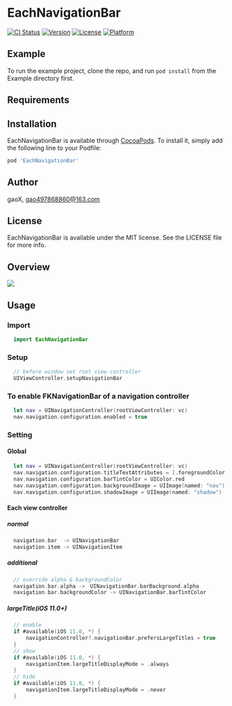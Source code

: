 # EachNavigationBar

[![CI Status](http://img.shields.io/travis/G-Xi0N/EachNavigationBar.svg?style=flat)](https://travis-ci.org/G-Xi0N/EachNavigationBar)
[![Version](https://img.shields.io/cocoapods/v/EachNavigationBar.svg?style=flat)](http://cocoapods.org/pods/EachNavigationBar)
[![License](https://img.shields.io/cocoapods/l/EachNavigationBar.svg?style=flat)](http://cocoapods.org/pods/EachNavigationBar)
[![Platform](https://img.shields.io/cocoapods/p/EachNavigationBar.svg?style=flat)](http://cocoapods.org/pods/EachNavigationBar)

## Example

To run the example project, clone the repo, and run `pod install` from the Example directory first.

## Requirements

## Installation

EachNavigationBar is available through [CocoaPods](http://cocoapods.org). To install
it, simply add the following line to your Podfile:

```ruby
pod 'EachNavigationBar'
```

## Author

gaoX, gao497868860@163.com

## License

EachNavigationBar is available under the MIT license. See the LICENSE file for more info.

## Overview

  ![](https://github.com/Ginxx/EachNavigationBar/blob/master/demo.gif)

## Usage

### Import

``` swift
  import EachNavigationBar
```

### Setup

``` swift
  // before window set root view controller
  UIViewController.setupNavigationBar
```

### To enable FKNavigationBar of a navigation controller

``` swift
  let nav = UINavigationController(rootViewController: vc)
  nav.navigation.configuration.enabled = true
```

### Setting
#### Global

``` swift
  let nav = UINavigationController(rootViewController: vc)
  nav.navigation.configuration.titleTextAttributes = [.foregroundColor: UIColor.blue]
  nav.navigation.configuration.barTintColor = UIColor.red
  nav.navigation.configuration.backgroundImage = UIImage(named: "nav")
  nav.navigation.configuration.shadowImage = UIImage(named: "shadow")
```

#### Each view controller
##### normal

``` swift
  navigation.bar  -> UINavigationBar
  navigation.item -> UINavigationItem
```

##### additional

``` swift
  // override alpha & backgroundColor
  navigation.bar.alpha ->　UINavigationBar.barBackground.alpha
  navigation.bar.backgroundColor -> UINavigationBar.barTintColor
```

##### largeTitle(iOS 11.0+)

``` swift
  // enable
  if #available(iOS 11.0, *) {
      navigationController?.navigationBar.prefersLargeTitles = true
  }
  // show
  if #available(iOS 11.0, *) {
      navigationItem.largeTitleDisplayMode = .always
  }
  // hide
  if #available(iOS 11.0, *) {
      navigationItem.largeTitleDisplayMode = .never
  }
```
